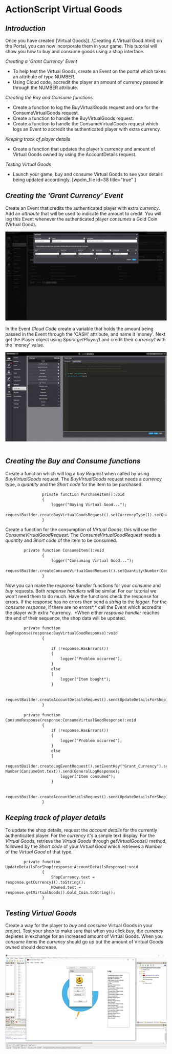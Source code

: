 # ActionScript Virtual Goods

## *Introduction*

Once you have created [Virtual Goods](..\Creating A Virtual Good.html) on the Portal, you can now incorporate them in your game. This tutorial will show you how to buy and consume goods using a shop interface.

*Creating a 'Grant Currency' Event*

  * To help test the Virtual Goods, create an Event on the portal which takes an attribute of type NUMBER.
  * Using Cloud code, accredit the player an amount of currency passed in through the NUMBER attribute.

*Creating the Buy and Consume functions*

  * Create a function to log the BuyVirtualGoods request and one for the ConsumeVirtualGoods request.
  * Create a function to handle the BuyVirtualGoods request.
  * Create a function to handle the ConsumeVirtualGoods request which logs an Event to accredit the authenticated player with extra currency.

*Keeping track of player details*

  * Create a function that updates the player's currency and amount of Virtual Goods owned by using the AccountDetails request.

*Testing Virtual Goods*

  * Launch your game, buy and consume Virtual Goods to see your details being updated accordingly.
[wpdm_file id=38 title="true" ]

## *Creating the 'Grant Currency' Event*

Create an Event that credits the authenticated player with extra *currency*. Add an *attribute* that will be used to indicate the amount to credit. You will log this Event whenever the authenticated player *consumes* a Gold Coin (Virtual Good).


![l](img\AS\1.png)

In the Event *Cloud Code* create a variable that holds the amount being passed in the Event through the 'CASH' attribute, and name it 'money'. Next get the Player object using *Spark.getPlayer()* and credit their *currency1* with the 'money' value.

![l](img\AS\2.png)
 

## *Creating the Buy and Consume functions*

Create a function which will log a *buy Request* when called by using *BuyVirtualGoods* request. The *BuyVirtualGoods* request needs a *currency* type, a *quantity* and the *Short code* for the item to be purchased.


```
    			private function PurchaseItem():void
    			{
    				logger("Buying Virtual Good...");
    				requestBuilder.createBuyVirtualGoodsRequest().setCurrencyType(1).setQuantity(Number(BuyQnt.text)).setShortCode("Gold_Coin").send(BuyResponse);
    			}
```

Create a function for the consumption of *Virtual Goods*, this will use the *ConsumeVirtualGoodRequest.* The *ConsumeVirtualGoodRequest* needs a *quantity* and *Short code* of the item to be consumed.

```
    	private function ConsumeItem():void
    			{
    				logger("Consuming Virtual Good...");
    				requestBuilder.createConsumeVirtualGoodRequest().setQuantity(Number(ConsumeQnt.text)).setShortCode("Gold_Coin").send(ConsumeResponse);
    			}
```

Now you can make the *response* *handler* functions for your *consume* and *buy* requests. Both *response handlers* will be similar. For our tutorial we won't need them to do much. Have the functions check the response for errors. If the response has no errors then send a *string* to the *logger*. For the *consume* *response*, if there are no errors*,* call the Event which accredits the player with extra *currency.  *When either *response* *handler* reaches the end of their sequence, the shop data will be updated.

```
    	private function BuyResponse(response:BuyVirtualGoodResponse):void
    			{

    				if (response.HasErrors())
    				{
    					logger("Problem occurred");
    				}
    				else
    				{
    					logger("Item bought");
    				}

    				requestBuilder.createAccountDetailsRequest().send(UpdateDetailsForShop);
    			}

    	private function ConsumeResponse(response:ConsumeVirtualGoodResponse):void
    			{
    				if (response.HasErrors())
    				{
    					logger("Problem occurred");
    				}
    				else
    				{
    					requestBuilder.createLogEventRequest().setEventKey("Grant_Currency").setNumberEventAttribute("CASH", Number(ConsumeQnt.text)).send(GeneralLogResponse);
    					logger("Item consumed");
    				}

    				requestBuilder.createAccountDetailsRequest().send(UpdateDetailsForShop);
    			}
```

## *Keeping track of player details*

To update the shop details, request the *account* *details* for the currently authenticated player. For the *currency* it's a simple text display. For the *Virtual* *Goods,* retrieve the *Virtual Goods* through *getVirtualGoods()* method, followed by the *Short code* of your *Virtual Good* which retrieves a *Number* of the *Virtual Good* of that type.

```
    	private function UpdateDetailsForShop(response:AccountDetailsResponse):void
    			{
    				ShopCurrency.text = response.getCurrency1().toString();
    				NOwned.text = response.getVirtualGoods().Gold_Coin.toString();
    			}
```

## *Testing Virtual Goods*

Create a way for the player to *buy* and *consume* Virtual Goods in your project. Test your shop to make sure that when you click *buy*, the *currency* depletes in exchange for an increased amount of Virtual Goods. When you *consume* items the *currency* should go up but the amount of Virtual Goods owned should decrease.

![l](img\AS\3.jpg)

